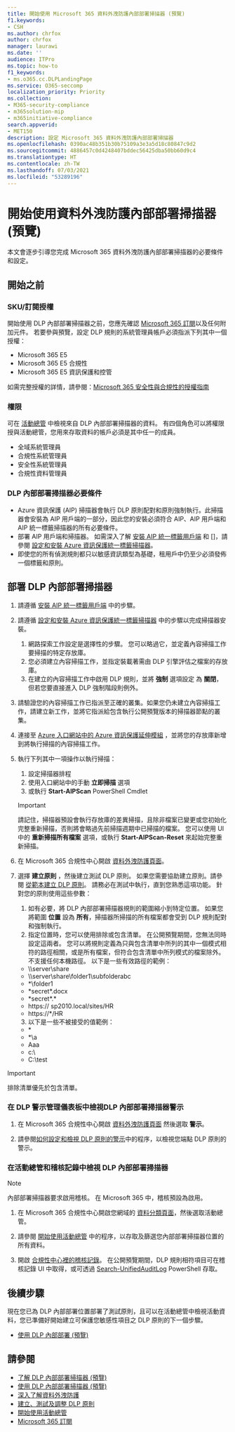 ```yaml
---
title: 開始使用 Microsoft 365 資料外洩防護內部部署掃描器 (預覽)
f1.keywords:
- CSH
ms.author: chrfox
author: chrfox
manager: laurawi
ms.date: ''
audience: ITPro
ms.topic: how-to
f1_keywords:
- ms.o365.cc.DLPLandingPage
ms.service: O365-seccomp
localization_priority: Priority
ms.collection:
- M365-security-compliance
- m365solution-mip
- m365initiative-compliance
search.appverid:
- MET150
description: 設定 Microsoft 365 資料外洩防護內部部署掃描器
ms.openlocfilehash: 0390ac48b351b30b75109a3e3a5d18c80847c9d2
ms.sourcegitcommit: 4886457c0d4248407bddec56425dba50bb60d9c4
ms.translationtype: HT
ms.contentlocale: zh-TW
ms.lasthandoff: 07/03/2021
ms.locfileid: "53289196"
---
```

# <a name="get-started-with-the-data-loss-prevention-on-premises-scanner-preview"></a>開始使用資料外洩防護內部部署掃描器 (預覽)

本文會逐步引導您完成 Microsoft 365 資料外洩防護內部部署掃描器的必要條件和設定。

## <a name="before-you-begin"></a>開始之前

### <a name="skusubscriptions-licensing"></a>SKU/訂閱授權

開始使用 DLP 內部部署掃描器之前，您應先確認 [Microsoft 365 訂閱](https://www.microsoft.com/microsoft-365/compare-microsoft-365-enterprise-plans?rtc=1)以及任何附加元件。 若要參與預覽，設定 DLP 規則的系統管理員帳戶必須指派下列其中一個授權：

- Microsoft 365 E5
- Microsoft 365 E5 合規性
- Microsoft 365 E5 資訊保護和控管 


如需完整授權的詳情，請參閱：[Microsoft 365 安全性與合規性的授權指南](/office365/servicedescriptions/microsoft-365-service-descriptions/microsoft-365-tenantlevel-services-licensing-guidance/microsoft-365-security-compliance-licensing-guidance)

### <a name="permissions"></a>權限


可在 [活動總管](data-classification-activity-explorer.md) 中檢視來自 DLP 內部部署掃描器的資料。 有四個角色可以將權限授與活動總管，您用來存取資料的帳戶必須是其中任一的成員。

- 全域系統管理員
- 合規性系統管理員
- 安全性系統管理員
- 合規性資料管理員

### <a name="dlp-on-premises-scanner-prerequisites"></a>DLP 內部部署掃描器必要條件

- Azure 資訊保護 (AIP) 掃描器會執行 DLP 原則配對和原則強制執行。此掃描器會安裝為 AIP 用戶端的一部分，因此您的安裝必須符合 AIP、AIP 用戶端和 AIP 統一標籤掃描器的所有必要條件。
- 部署 AIP 用戶端和掃描器。 如需深入了解 [安裝 AIP 統一標籤用戶端](/azure/information-protection/rms-client/install-unifiedlabelingclient-app) 和 []，請參閱 [設定和安裝 Azure 資訊保護統一標籤掃描器](/azure/information-protection/deploy-aip-scanner-configure-install)。
- 即使您的所有偵測規則都只以敏感資訊類型為基礎，租用戶中仍至少必須發佈一個標籤和原則。

## <a name="deploy-the-dlp-on-premises-scanner"></a>部署 DLP 內部部署掃描器

1. 請遵循 [ 安裝 AIP 統一標籤用戶端](/azure/information-protection/rms-client/install-unifiedlabelingclient-app) 中的步驟。 
2. 請遵循 [設定和安裝 Azure 資訊保護統一標籤掃描器](/azure/information-protection/deploy-aip-scanner-configure-install) 中的步驟以完成掃描器安裝。
    1. 網路探索工作設定是選擇性的步驟。 您可以略過它，並定義內容掃描工作要掃描的特定存放庫。
    2. 您必須建立內容掃描工作，並指定裝載著需由 DLP 引擎評估之檔案的存放庫。
    3. 在建立的內容掃描工作中啟用 DLP 規則，並將 **強制** 選項設定 為 **關閉**，但若您要直接進入 DLP 強制階段則例外。
3. 請驗證您的內容掃描工作已指派至正確的叢集。如果您仍未建立內容掃描工作，請建立新工作，並將它指派給包含執行公開預覽版本的掃描器節點的叢集。

4. 連接至 [Azure 入口網站中的 Azure 資訊保護延伸模組](https://portal.azure.com/#blade/Microsoft_Azure_InformationProtection/DataClassGroupEditBlade/scannerProfilesBlade) ，並將您的存放庫新增到將執行掃描的內容掃描工作。

5. 執行下列其中一項操作以執行掃描：
    1. 設定掃描器排程
    1. 使用入口網站中的手動 **立即掃描** 選項
    1. 或執行 **Start-AIPScan** PowerShell Cmdlet

   > [!IMPORTANT]
   > 請記住，掃描器預設會執行存放庫的差異掃描，且除非檔案已變更或您初始化完整重新掃描，否則將會略過先前掃描週期中已掃描的檔案。 您可以使用 UI 中的 **重新掃描所有檔案** 選項，或執行 **Start-AIPScan-Reset** 來起始完整重新掃描。

6.  在 Microsoft 365 合規性中心開啟 [資料外洩防護頁面](https://compliance.microsoft.com/datalossprevention?viewid=policies)。

7. 選擇 **建立原則** ，然後建立測試 DLP 原則。 如果您需要協助建立原則。請參閱 [從範本建立 DLP 原則](create-a-dlp-policy-from-a-template.md)。 請務必在測試中執行，直到您熟悉這項功能。 針對您的原則使用這些參數：
    1. 如有必要，將 DLP 內部部署掃描器規則的範圍縮小到特定位置。 如果您將範圍 **位置** 設為 **所有**，掃描器所掃描的所有檔案都會受到 DLP 規則配對和強制執行。
    1. 指定位置時，您可以使用排除或包含清單。 在公開預覽期間，您無法同時設定這兩者。 您可以將規則定義為只與包含清單中所列的其中一個模式相符的路徑相關，或是所有檔案，但符合包含清單中所列模式的檔案除外。 不支援任何本機路徑。 以下是一些有效路徑的範例：
      - \\\server\share
      - \\\server\share\folder1\subfolderabc
      - \*\\folder1
      - \*secret\*.docx
      - \*secret\*.\*
      - https:// sp2010.local/sites/HR
      - https://\*/HR 
    3. 以下是一些不被接受的值範例：
      - \*
      - \*\\a
      - Aaa
      - c:\
      - C:\test

> [!IMPORTANT]
> 排除清單優先於包含清單。

### <a name="viewing-dlp-on-premises-scanner-alerts-in-dlp-alerts-management-dashboard"></a>在 DLP 警示管理儀表板中檢視DLP 內部部署掃描器警示

1. 在 Microsoft 365 合規性中心開啟 [資料外洩防護頁面](https://compliance.microsoft.com/datalossprevention?viewid=policies) 然後選取 **警示**。

2. 請參閱[如何設定和檢視 DLP 原則的警示](dlp-configure-view-alerts-policies.md)中的程序，以檢視您端點 DLP 原則的警示。

### <a name="viewing-dlp-on-premises-scanner-in-activity-explorer-and-audit-log"></a>在活動總管和稽核記錄中檢視 DLP 內部部署掃描器

> [!NOTE]
> 內部部署掃描器要求啟用稽核。 在 Microsoft 365 中，稽核預設為啟用。

1. 在 Microsoft 365 合規性中心開啟您網域的 [資料分類頁面](https://compliance.microsoft.com/dataclassification?viewid=overview)，然後選取活動總管。

2. 請參閱 [開始使用活動總管](data-classification-activity-explorer.md) 中的程序，以存取及篩選您內部部署掃描器位置的所有資料。

3. 開啟 [合規性中心裡的稽核記錄](https://security.microsoft.com/auditlogsearch)。 在公開預覽期間，DLP 規則相符項目可在稽核記錄 UI 中取得，或可透過 [Search-UnifiedAuditLog](/powershell/module/exchange/search-unifiedauditlog) PowerShell 存取。 


## <a name="next-steps"></a>後續步驟
現在您已為 DLP 內部部署位置部署了測試原則，且可以在活動總管中檢視活動資料，您已準備好開始建立可保護您敏感性項目之 DLP 原則的下一個步驟。

- [使用 DLP 內部部署 (預覽)](dlp-on-premises-scanner-use.md)

## <a name="see-also"></a>請參閱

- [了解 DLP 內部部署掃描器 (預覽)](dlp-on-premises-scanner-learn.md)
- [使用 DLP 內部部署掃描器 (預覽)](dlp-on-premises-scanner-use.md)
- [深入了解資料外洩防護](dlp-learn-about-dlp.md)
- [建立、測試及調整 DLP 原則](create-test-tune-dlp-policy.md)
- [開始使用活動總管](data-classification-activity-explorer.md)
- [Microsoft 365 訂閱](https://www.microsoft.com/microsoft-365/compare-microsoft-365-enterprise-plans?rtc=1)